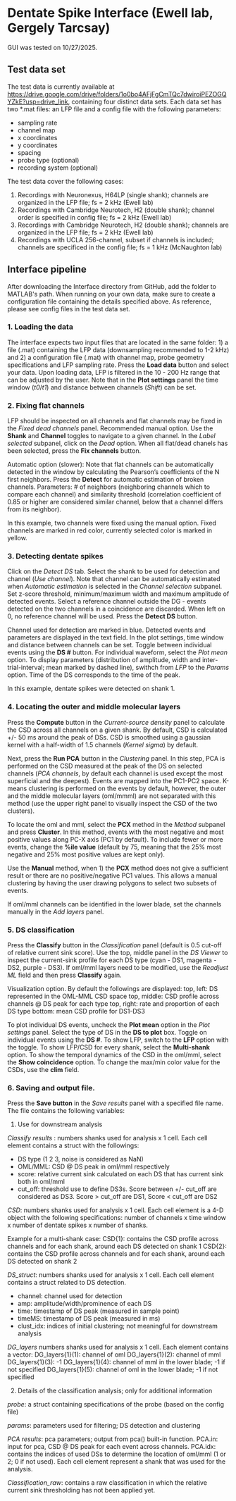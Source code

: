 # Dentate Spike Interface (Ewell lab, Gergely Tarcsay)

GUI was tested on 10/27/2025.

## Test data set
The test data is currently available at https://drive.google.com/drive/folders/1o0bo4AFjFgCmTQc7dwiroiPEZOGQYZkE?usp=drive_link, containing four distinct data sets. Each data set has two *.mat files: an LFP file and a config file with the following parameters:
* sampling rate
* channel map
* x coordinates
* y coordinates
* spacing
* probe type (optional)
* recording system (optional)

The test data cover the following cases:

1) Recordings with Neuronexus, H64LP (single shank); channels are organized in the LFP file; fs = 2 kHz (Ewell lab)
2) Recordings with Cambridge Neurotech, H2 (double shank); channel order is specified in config file; fs = 2 kHz (Ewell lab)
3) Recordings with Cambridge Neurotech, H2 (double shank); channels are organized in the LFP file; fs = 2 kHz (Ewell lab)
4) Recordings with UCLA 256-channel, subset if channels is included; channels are specificed in the config file; fs = 1 kHz (McNaughton lab)

## Interface pipeline
After downloading the Interface directory from GitHub, add the folder to MATLAB's path. When running on your own data, make sure to create a configuration file containing the details specified above. As reference, please see config files in the test data set.

### 1. Loading the data
The interface expects two input files that are located in the same folder: 1) a file (.mat) containing the LFP data (downsampling recommended to 1-2 kHz) and 2) a configuration file (.mat) with channel map, probe geometry specifications and LFP sampling rate. Press the **Load data** button and select your data. Upon loading data, LFP is filtered in the 10 - 200 Hz range that can be adjusted by the user. 
Note that in the **Plot settings** panel the time window (*t0*/*t1*) and distance between channels (*Shift*) can be set.

### 2. Fixing flat channels
LFP should be inspected on all channels and flat channels may be fixed in the *Fixed dead channels* panel. 
Recommended manual option. Use the **Shank** and **Channel** toggles to navigate to a given channel. In the *Label selected* subpanel, click on the *Dead* option. When all flat/dead chanels has been selected, press the **Fix channels** button. 

Automatic option (slower): Note that flat channels can be automatically detected in the window by calculating the Pearson’s coefficients of the N first neighbors. Press the **Detect** for automatic estimation of broken channels. Parameters: # of neighbors (neighboring channels which to compare each channel) and similarity threshold (correlation coefficient of 0.85 or higher are considered similar channel, below that a channel differs from its neighbor).

In this example, two channels were fixed using the manual option. Fixed channels are marked in red color, currently selected color is marked in yellow.

### 3. Detecting dentate spikes
Click on the *Detect DS* tab. Select the shank to be used for detection and channel (*Use channel*). Note that channel can be automatically estimated when *Automatic estimation* is selected in the *Channel selection* subpanel. Set z-score threshold, minimum/maximum width and maximum amplitude of detected events. Select a reference channel outside the DG - events detected on the two channels in a coincidence are discarded. When left on 0, no reference channel will be used. Press the **Detect DS** button.

Channel used for detection are marked in blue. Detected events and parameters are displayed in the text field. In the plot settings, time window and distance between channels can be set. Toggle between individual events using the **DS #** button. For individual waveform, select the *Plot mean* option. To display parameters (distribution of amplitude, width and inter-trial-interval; mean marked by dashed line), swithch from *LFP* to the *Params* option. Time of the DS corresponds to the time of the peak.

In this example, dentate spikes were detected on shank 1. 


### 4. Locating the outer and middle molecular layers
Press the **Compute** button in the *Current-source density* panel to calculate the CSD across all channels on a given shank. By default, CSD is calculated +/- 50 ms around the peak of DSs. CSD is smoothed using a gaussian kernel with a half-width of 1.5 channels (*Kernel sigma*) by default.

Next, press the **Run PCA** button in the *Clustering* panel. In this step, PCA is performed on the CSD measured at the peak of the DS on selected channels (*PCA channels*, by default each channel is used except the most superficial and the deepest). Events are mapped into the PC1-PC2 space. K-means clustering is performed on the events by default, however, the outer and the middle molecular layers (oml/mmml) are not separated with this method (use the upper right panel to visually inspect the CSD of the two clusters). 


To locate the oml and mml, select the **PCX** method in the *Method* subpanel and press **Cluster**. In this method, events with the most negative and most positive values along PC-X axis (PC1 by default). To include fewer or more events, change the **%ile value** (default by 75, meaning that the 25% most negative and 25% most positive values are kept only). 

Use the **Manual** method, when 1) the **PCX** method does not give a sufficient result or there are no positive/negative PC1 values. This allows a manual clustering by having the user drawing polygons to select two subsets of events.

If oml/mml channels can be identified in the lower blade, set the channels manually in the *Add layers* panel.


### 5. DS classification
Press the **Classify** button in the *Classification* panel (default is 0.5 cut-off of relative current sink score). Use the top, middle panel in the *DS Viewer* to inspect the current-sink profile for each DS type (cyan - DS1, magenta - DS2, purple - DS3). If oml/mml layers need to be modified, use the *Readjust ML* field and then press **Classify** again.


Visualization option. By default the followings are displayed:
top, left: DS represented in the OML-MML CSD space
top, middle: CSD profile across channels @ DS peak for each type
top, right: rate and proportion of each DS type
bottom: mean CSD profile for DS1-DS3

To plot individual DS events, uncheck the **Plot mean** option in the *Plot settings* panel. Select the type of DS in the **DS to plot** box. Toggle on individual events using the **DS #**. 
To show LFP, switch to the **LFP** option with the toggle.
To show LFP/CSD for every shank, select the **Multi-shank** option.
To show the temporal dynamics of the CSD in the oml/mml, select the **Show coincidence** option.
To change the max/min color value for the CSDs, use the **clim** field.


### 6. Saving and output file.
Press the **Save button** in the *Save results* panel with a specified file name. The file contains the following variables:

1. Use for downstream analysis
   
*Classify results* : numbers shanks used for analysis x  1 cell. Each cell element contains a struct with the followings: 
* DS type (1 2 3, noise is considered as NaN)
* OML/MML: CSD @ DS peak in oml/mml respectively
* score: relative current sink calculated on each DS that has current sink both in oml/mml
* cut_off: threshold use to define DS3s. Score between +/- cut_off are considered as DS3. Score > cut_off are DS1, Score < cut_off are DS2

*CSD*: numbers shanks used for analysis x  1 cell. Each cell element is a 4-D object with the following specifications:
number of channels x time window x number of dentate spikes x number of shanks.

Example for a multi-shank case:
CSD{1}: contains the CSD profile across channels and for each shank, around each DS detected on shank 1
CSD{2}: contains the CSD profile across channels and for each shank, around each DS detected on shank 2

*DS_struct*: numbers shanks used for analysis x  1 cell. Each cell element contains a struct related to DS detection.
* channel: channel used for detection
* amp: amplitude/width/prominence of each DS
* time: timestamp of DS peak (measured in sample point)
* timeMS: timestamp of DS peak (measured in ms)
* clust_idx: indices of initial clustering; not meaningful for downstream analysis

*DG_layers* numbers shanks used for analysis x  1 cell. Each element contains a vector:
DG_layers{1}(1): channel of oml
DG_layers{1}(2): channel of mml
DG_layers{1}(3): -1
DG_layers{1}(4): channel of mml in the lower blade; -1 if not specified
DG_layers{1}(5): channel of oml in the lower blade; -1 if not specified

2. Details of the classification analysis; only for additional information

*probe*: a struct containing specifications of the probe (based on the config file)

*params*: parameters used for filtering; DS detection and clustering

*PCA results*: pca parameters; output from pca() built-in function. PCA.in: input for pca, CSD @ DS peak for each event across channels. PCA.idx: contains the indices of used DSs to determine the location of oml/mml (1 or 2; 0 if not used). Each cell element represent a shank that was used for the analysis.

*Classification_raw*: contains a raw classification in which the relative current sink thresholding has not been applied yet.
   

   
